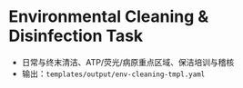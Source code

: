 # Environmental Cleaning & Disinfection Task

- 日常与终末清洁、ATP/荧光/病原重点区域、保洁培训与稽核
- 输出：`templates/output/env-cleaning-tmpl.yaml`
